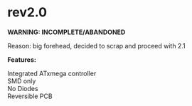 # rev2.0

**WARNING: INCOMPLETE/ABANDONED**

Reason: big forehead, decided to scrap and proceed with 2.1

**Features:**

Integrated ATxmega controller  
SMD only  
No Diodes  
Reversible PCB
